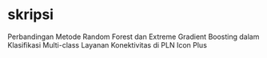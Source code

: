 # skripsi
Perbandingan Metode Random Forest dan Extreme Gradient Boosting dalam Klasifikasi Multi-class Layanan Konektivitas di PLN Icon Plus 

